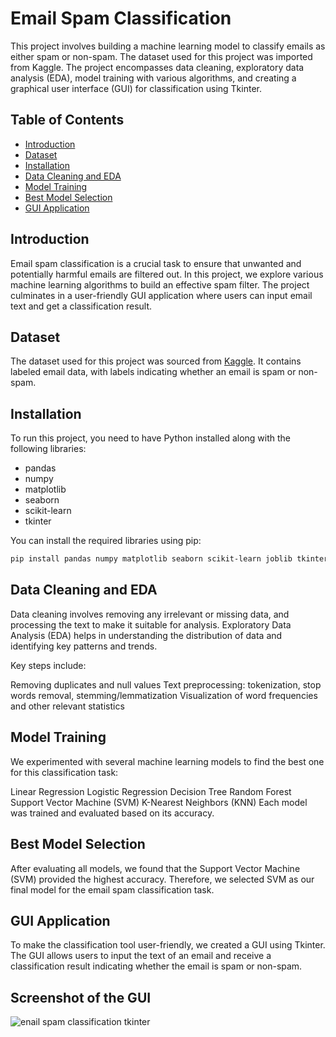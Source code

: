 # Email Spam Classification

This project involves building a machine learning model to classify emails as either spam or non-spam. The dataset used for this project was imported from Kaggle. The project encompasses data cleaning, exploratory data analysis (EDA), model training with various algorithms, and creating a graphical user interface (GUI) for classification using Tkinter.

## Table of Contents
- [Introduction](#introduction)
- [Dataset](#dataset)
- [Installation](#installation)
- [Data Cleaning and EDA](#data-cleaning-and-eda)
- [Model Training](#model-training)
- [Best Model Selection](#best-model-selection)
- [GUI Application](#gui-application)

## Introduction
Email spam classification is a crucial task to ensure that unwanted and potentially harmful emails are filtered out. In this project, we explore various machine learning algorithms to build an effective spam filter. The project culminates in a user-friendly GUI application where users can input email text and get a classification result.

## Dataset
The dataset used for this project was sourced from [Kaggle](https://www.kaggle.com/). It contains labeled email data, with labels indicating whether an email is spam or non-spam.

## Installation
To run this project, you need to have Python installed along with the following libraries:

- pandas
- numpy
- matplotlib
- seaborn
- scikit-learn
- tkinter

You can install the required libraries using pip:

```bash
pip install pandas numpy matplotlib seaborn scikit-learn joblib tkinter
```

## Data Cleaning and EDA
Data cleaning involves removing any irrelevant or missing data, and processing the text to make it suitable for analysis. Exploratory Data Analysis (EDA) helps in understanding the distribution of data and identifying key patterns and trends.

Key steps include:

Removing duplicates and null values
Text preprocessing: tokenization, stop words removal, stemming/lemmatization
Visualization of word frequencies and other relevant statistics

## Model Training
We experimented with several machine learning models to find the best one for this classification task:

Linear Regression
Logistic Regression
Decision Tree
Random Forest
Support Vector Machine (SVM)
K-Nearest Neighbors (KNN)
Each model was trained and evaluated based on its accuracy.

## Best Model Selection
After evaluating all models, we found that the Support Vector Machine (SVM) provided the highest accuracy. Therefore, we selected SVM as our final model for the email spam classification task.

## GUI Application
To make the classification tool user-friendly, we created a GUI using Tkinter. The GUI allows users to input the text of an email and receive a classification result indicating whether the email is spam or non-spam.

## Screenshot of the GUI 

![enail spam classification tkinter](https://github.com/prateek7204/Email-Spam-Classification-/assets/144140803/03340e80-f3b7-4a4d-a240-4e30157f6bd4)
